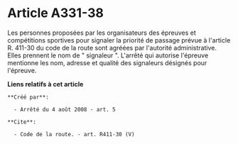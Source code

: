 # Article A331-38

Les personnes proposées par les organisateurs des épreuves et compétitions sportives pour signaler la priorité de passage
prévue à l'article R. 411-30 du code de la route sont agréées par l'autorité administrative. Elles prennent le nom de "
signaleur ". L'arrêté qui autorise l'épreuve mentionne les nom, adresse et qualité des signaleurs désignés pour l'épreuve.

**Liens relatifs à cet article**

	**Créé par**:

	  - Arrêté du 4 août 2008 - art. 5

	**Cite**:

	  - Code de la route. - art. R411-30 (V)

